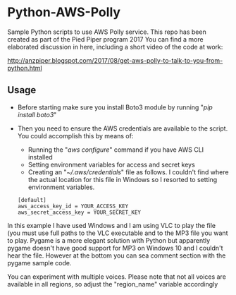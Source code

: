 # Python-AWS-Polly
Sample Python scripts to use AWS Polly service. This repo has been created as part of the Pied Piper program 2017
You can find a more elaborated discussion in here, including a short video of the code at work:

http://anzpiper.blogspot.com/2017/08/get-aws-polly-to-talk-to-you-from-python.html
## Usage
* Before starting make sure you install Boto3 module by running "*pip install boto3*"
* Then you need to ensure the AWS credentials are available to the script. You could accomplish this by means of:
  + Running the "*aws configure*" command if you have AWS CLI installed
  + Setting environment variables for access and secret keys
  + Creating an "*~/.aws/credentials*" file as follows. I couldn't find where the actual location for this file in Windows so I resorted to setting environment variables.
  
  ```SHELL
  [default]
  aws_access_key_id = YOUR_ACCESS_KEY
  aws_secret_access_key = YOUR_SECRET_KEY
  ```
In this example I have used Windows and I am using VLC to play the file (you must use full paths to the VLC executable and to the MP3 file you want to play. Pygame is a more elegant solution with Python but apparently pygame doesn't have good support for MP3 on Windows 10 and I couldn't hear the file. However at the bottom you can sea comment section with the pygame sample code.

You can experiment with multiple voices. Please note that not all voices are available in all regions, so adjust the "region_name" variable accordingly
